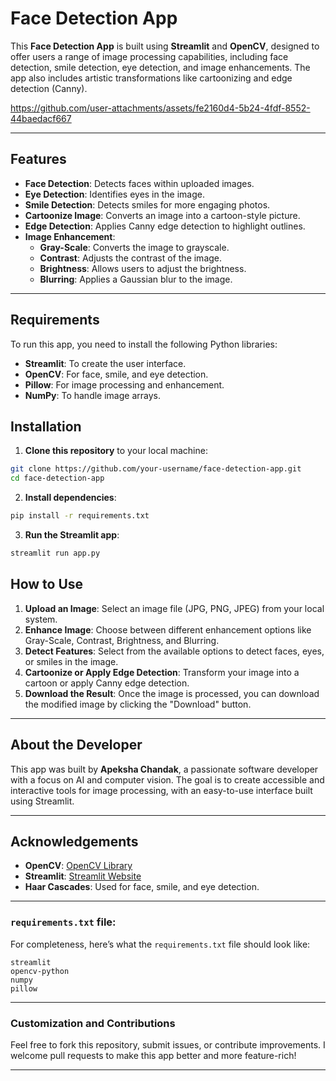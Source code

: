 # Face Detection App

This **Face Detection App** is built using **Streamlit** and **OpenCV**, designed to offer users a range of image processing capabilities, including face detection, smile detection, eye detection, and image enhancements. The app also includes artistic transformations like cartoonizing and edge detection (Canny).


https://github.com/user-attachments/assets/fe2160d4-5b24-4fdf-8552-44baedacf667


---

## Features

- **Face Detection**: Detects faces within uploaded images.
- **Eye Detection**: Identifies eyes in the image.
- **Smile Detection**: Detects smiles for more engaging photos.
- **Cartoonize Image**: Converts an image into a cartoon-style picture.
- **Edge Detection**: Applies Canny edge detection to highlight outlines.
- **Image Enhancement**:
  - **Gray-Scale**: Converts the image to grayscale.
  - **Contrast**: Adjusts the contrast of the image.
  - **Brightness**: Allows users to adjust the brightness.
  - **Blurring**: Applies a Gaussian blur to the image.

---

## Requirements

To run this app, you need to install the following Python libraries:

- **Streamlit**: To create the user interface.
- **OpenCV**: For face, smile, and eye detection.
- **Pillow**: For image processing and enhancement.
- **NumPy**: To handle image arrays.

## Installation

1. **Clone this repository** to your local machine:

```bash
git clone https://github.com/your-username/face-detection-app.git
cd face-detection-app
```

2. **Install dependencies**:

```bash
pip install -r requirements.txt
```

3. **Run the Streamlit app**:

```bash
streamlit run app.py
```

## How to Use

1. **Upload an Image**: Select an image file (JPG, PNG, JPEG) from your local system.
2. **Enhance Image**: Choose between different enhancement options like Gray-Scale, Contrast, Brightness, and Blurring.
3. **Detect Features**: Select from the available options to detect faces, eyes, or smiles in the image.
4. **Cartoonize or Apply Edge Detection**: Transform your image into a cartoon or apply Canny edge detection.
5. **Download the Result**: Once the image is processed, you can download the modified image by clicking the "Download" button.

---

## About the Developer

This app was built by **Apeksha Chandak**, a passionate software developer with a focus on AI and computer vision. The goal is to create accessible and interactive tools for image processing, with an easy-to-use interface built using Streamlit.

---

## Acknowledgements

- **OpenCV**: [OpenCV Library](https://opencv.org/)
- **Streamlit**: [Streamlit Website](https://streamlit.io/)
- **Haar Cascades**: Used for face, smile, and eye detection.

---


### **`requirements.txt` file**:

For completeness, here’s what the `requirements.txt` file should look like:

```
streamlit
opencv-python
numpy
pillow
```

---

### **Customization and Contributions**

Feel free to fork this repository, submit issues, or contribute improvements. I welcome pull requests to make this app better and more feature-rich!

---
